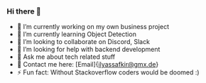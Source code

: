 ### Hi there 👋

- 🔭 I’m currently working on my own business project
- 🌱 I’m currently learning Object Detection
- 👯 I’m looking to collaborate on Discord, Slack
- 🤔 I’m looking for help with backend development
- 💬 Ask me about tech related stuff
- :email: Contact me here: [Email]{ilyassafkir@gmx.de}
- ⚡ Fun fact: Without Stackoverflow coders would be doomed :)
